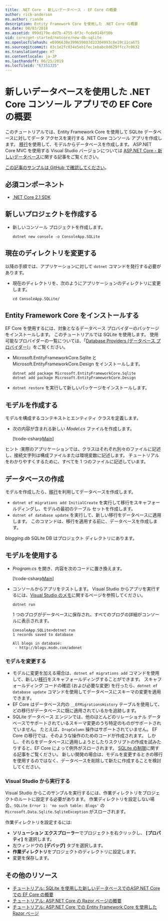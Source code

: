 ```yaml
---
title: .NET Core - 新しいデータベース - EF Core の概要
author: rick-anderson
ms.author: riande
description: Entity Framework Core を使用した .NET Core の概要
ms.date: 08/03/2018
ms.assetid: 099d179e-dd7b-4755-8f3c-fcde914bf50b
uid: core/get-started/netcore/new-db-sqlite
ms.openlocfilehash: e6996630e399659807d23304993c8e19c11ca6f5
ms.sourcegitcommit: 83c1e2fc034e5eb1fec1ebabc8d629ffcc7c0632
ms.translationtype: HT
ms.contentlocale: ja-JP
ms.lasthandoff: 06/25/2019
ms.locfileid: "67351335"
---
```

# <a name="getting-started-with-ef-core-on-net-core-console-app-with-a-new-database"></a>新しいデータベースを使用した .NET Core コンソール アプリでの EF Core の概要

このチュートリアルでは、Entity Framework Core を使用して SQLite データベースに対してデータ アクセスを実行する .NET Core コンソール アプリを作成します。 [移行](xref:core/managing-schemas/migrations/index)を使用して、モデルからデータベースを作成します。 ASP.NET Core MVC を使用する Visual Studio バージョンについては [ASP.NET Core - 新しいデータベース](xref:core/get-started/aspnetcore/new-db)に関する記事をご覧ください。

[この記事のサンプルは GitHub で確認してください](https://github.com/aspnet/EntityFramework.Docs/tree/master/samples/core/GetStarted/NetCore/ConsoleApp.SQLite)。

## <a name="prerequisites"></a>必須コンポーネント

* [.NET Core 2.1 SDK](https://www.microsoft.com/net/core)

## <a name="create-a-new-project"></a>新しいプロジェクトを作成する

* 新しいコンソール プロジェクトを作成します。

  ``` Console
  dotnet new console -o ConsoleApp.SQLite
  ```
## <a name="change-the-current-directory"></a>現在のディレクトリを変更する

以降の手順では、アプリケーションに対して `dotnet` コマンドを発行する必要があります。

* 現在のディレクトリを、次のようにアプリケーションのディレクトリに変更します。

  ``` Console
  cd ConsoleApp.SQLite/
  ```
## <a name="install-entity-framework-core"></a>Entity Framework Core をインストールする

EF Core を使用するには、対象となるデータベース プロバイダーのパッケージをインストールします。 このチュートリアルでは SQLite を使用します。 使用可能なプロバイダーの一覧については、「[Database Providers (データベース プロバイダー)](../../providers/index.md)」をご覧ください。

* Microsoft.EntityFrameworkCore.Sqlite と Microsoft.EntityFrameworkCore.Design をインストールします。

  ```Console
  dotnet add package Microsoft.EntityFrameworkCore.Sqlite
  dotnet add package Microsoft.EntityFrameworkCore.Design
  ```

* `dotnet restore` を実行して新しいパッケージをインストールします。

## <a name="create-the-model"></a>モデルを作成する

モデルを構成するコンテキストとエンティティ クラスを定義します。

* 次の内容が含まれる新しい *Model.cs* ファイルを作成します。

  [!code-csharp[Main](../../../../samples/core/GetStarted/NetCore/ConsoleApp.SQLite/Model.cs)]

ヒント :実際のアプリケーションでは、クラスはそれぞれ別々のファイルに記述し、接続文字列は構成ファイルまたは環境変数に記述します。 チュートリアルをわかりやすくするために、すべてを 1 つのファイルに記述しています。

## <a name="create-the-database"></a>データベースの作成

モデルを作成したら、[移行](xref:core/managing-schemas/migrations/index)を利用してデータベースを作成します。

* `dotnet ef migrations add InitialCreate` を実行して移行をスキャフォールディングし、モデルの最初のテーブル セットを作成します。
* `dotnet ef database update` を実行して、新しい移行をデータベースに適用します。 このコマンドは、移行を適用する前に、データベースを作成します。

*blogging.db* SQLite DB はプロジェクト ディレクトリにあります。

## <a name="use-the-model"></a>モデルを使用する

* *Program.cs* を開き、内容を次のコードに置き換えます。

  [!code-csharp[Main](../../../../samples/core/GetStarted/NetCore/ConsoleApp.SQLite/Program.cs)]

* コンソールからアプリをテストします。 Visual Studio からアプリを実行するには、[Visual Studio のメモ](#vs)に関するページを参照してください。

  `dotnet run`

  1 つのブログがデータベースに保存され、すべてのブログの詳細がコンソールに表示されます。

  ```Console
  ConsoleApp.SQLite>dotnet run
  1 records saved to database

  All blogs in database:
   - http://blogs.msdn.com/adonet
  ```

### <a name="changing-the-model"></a>モデルを変更する

- モデルに変更を加える場合は、`dotnet ef migrations add` コマンドを使用して、新しい[移行](xref:core/managing-schemas/migrations/index)をスキャフォールディングすることができます。 スキャフォールディング コードの確認 (および必要な変更) を行ったら、`dotnet ef database update` コマンドを使用してデータベースにスキーマの変更を適用できます。
- EF Core はデータベース内の `__EFMigrationsHistory` テーブルを使用して、どの移行がデータベースに既に適用されているかを追跡します。
- SQLite データベース エンジンでは、他のほとんどのリレーショナル データベースでサポートされているスキーマ変更のうち特定のものがサポートされていません。 たとえば、`DropColumn` 操作はサポートされていません。 EF Core の移行では、そのような操作のためのコードが作成されます。 しかし、それらをデータベースに適用しようとしたりスクリプトの作成を試みたりすると、EF Core によって例外がスローされます。 [SQLite の制限](../../providers/sqlite/limitations.md)に関する記事をご覧ください。 新しい開発の場合は、モデルを変更するときの移行を使用するのではなく、データベースを削除して新たに作成することを検討してください。

<a name="vs"></a>
### <a name="run-from-visual-studio"></a>Visual Studio から実行する

Visual Studio からこのサンプルを実行するには、作業ディレクトリをプロジェクトのルートに設定する必要があります。 作業ディレクトリを設定しない場合、`SQLite Error 1: 'no such table: Blogs'` の `Microsoft.Data.Sqlite.SqliteException` がスローされます。

作業ディレクトリを設定するには:

* **ソリューション エクスプローラー**でプロジェクトを右クリックし、 **[プロパティ]** を選択します。
* 左ウィンドウの **[デバッグ]** タブを選択します。
* **作業ディレクトリ**をプロジェクトのディレクトリに設定します。
* 変更を保存します。

## <a name="additional-resources"></a>その他のリソース

* [チュートリアル: SQLite を使用した新しいデータベースでのASP.NET Core での EF Core の概要](xref:core/get-started/aspnetcore/new-db)
* [チュートリアル: ASP.NET Core の Razor ページの概要](https://docs.microsoft.com/aspnet/core/tutorials/razor-pages/razor-pages-start)
* [チュートリアル: ASP.NET Core での Entity Framework Core を使用した Razor ページ](https://docs.microsoft.com/aspnet/core/data/ef-rp/intro)
